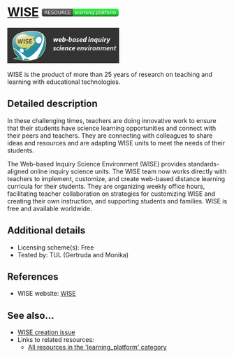 # [WISE](https://wise.berkeley.edu/)  [<img src="images/resource-learning_platform.png" align="bottom">](https://github.com/e-CLOSE/Toolbox/issues?q=label%3A02_RESOURCE+label%3Alearning_platform)

![WISE Logo](images/WISEberk.png)

WISE is the product of more than 25 years of research on teaching and learning with educational technologies.


## Detailed description

In these challenging times, teachers are doing innovative work to ensure that their students have science learning opportunities and connect with their peers and teachers. They are connecting with colleagues to share ideas and resources and are adapting WISE units to meet the needs of their students.

The Web-based Inquiry Science Environment (WISE) provides standards-aligned online inquiry science units. The WISE team now works directly with teachers to implement, customize, and create web-based distance learning curricula for their students. They are organizing weekly office hours, facilitating teacher collaboration on strategies for customizing WISE and creating their own instruction, and supporting students and families. WISE is free and available worldwide.


## Additional details

- Licensing scheme(s): Free
- Tested by: TUL (Gertruda and Monika)


## References

- WISE website: [WISE](https://wise.berkeley.edu/)


## See also...

- [WISE creation issue](https://github.com/e-CLOSE/Toolbox/issues/192)
- Links to related resources:
  - [All resources in the 'learning_platform' category](https://github.com/e-CLOSE/Toolbox/issues?q=label%3A02_RESOURCE+label%3Alearning_platform)
